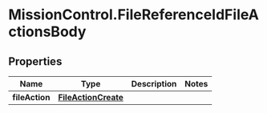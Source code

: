 # MissionControl.FileReferenceIdFileActionsBody

## Properties
Name | Type | Description | Notes
------------ | ------------- | ------------- | -------------
**fileAction** | [**FileActionCreate**](FileActionCreate.md) |  | 
